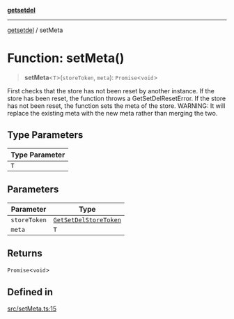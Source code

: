 [**getsetdel**](../README.md)

---

[getsetdel](../README.md) / setMeta

# Function: setMeta()

> **setMeta**\<`T`\>(`storeToken`, `meta`): `Promise`\<`void`\>

First checks that the store has not been reset by another instance. If the
store has been reset, the function throws a GetSetDelResetError. If the store
has not been reset, the function sets the meta of the store. WARNING: It will
replace the existing meta with the new meta rather than merging the two.

## Type Parameters

| Type Parameter |
| -------------- |
| `T`            |

## Parameters

| Parameter    | Type                                                          |
| ------------ | ------------------------------------------------------------- |
| `storeToken` | [`GetSetDelStoreToken`](../interfaces/GetSetDelStoreToken.md) |
| `meta`       | `T`                                                           |

## Returns

`Promise`\<`void`\>

## Defined in

[src/setMeta.ts:15](https://github.com/ericvera/getsetdel/blob/main/src/setMeta.ts#L15)
